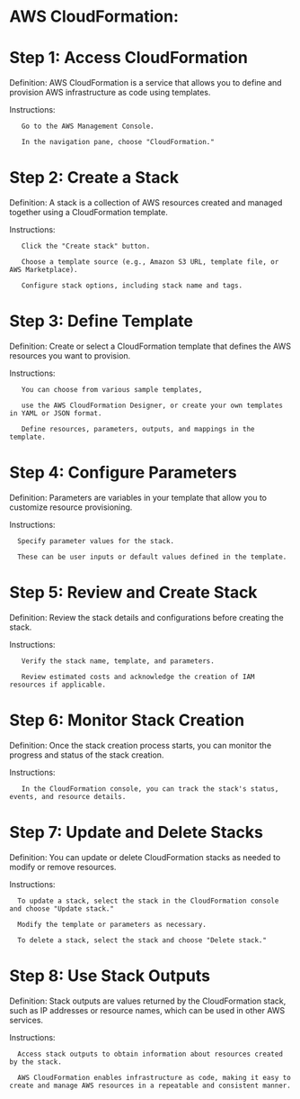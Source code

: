# AWS CloudFormation:

# Step 1: Access CloudFormation
   Definition: AWS CloudFormation is a service that allows you to define and provision AWS infrastructure as code using templates.
   
   Instructions:
   
       Go to the AWS Management Console.
       
       In the navigation pane, choose "CloudFormation."

# Step 2: Create a Stack
   Definition: A stack is a collection of AWS resources created and managed together using a CloudFormation template.
   
   Instructions:
   
       Click the "Create stack" button.
       
       Choose a template source (e.g., Amazon S3 URL, template file, or AWS Marketplace).
       
       Configure stack options, including stack name and tags.

# Step 3: Define Template
   Definition: Create or select a CloudFormation template that defines the AWS resources you want to provision.
   
   Instructions:
   
       You can choose from various sample templates, 
       
       use the AWS CloudFormation Designer, or create your own templates in YAML or JSON format.
       
       Define resources, parameters, outputs, and mappings in the template.

# Step 4: Configure Parameters
   Definition: Parameters are variables in your template that allow you to customize resource provisioning.
   
   Instructions:
   
      Specify parameter values for the stack. 
      
      These can be user inputs or default values defined in the template.

# Step 5: Review and Create Stack
   Definition: Review the stack details and configurations before creating the stack.
   
   Instructions:
   
       Verify the stack name, template, and parameters.
       
       Review estimated costs and acknowledge the creation of IAM resources if applicable.

# Step 6: Monitor Stack Creation
   Definition: Once the stack creation process starts, you can monitor the progress and status of the stack creation.
   
   Instructions:
   
       In the CloudFormation console, you can track the stack's status, events, and resource details.

# Step 7: Update and Delete Stacks
   Definition: You can update or delete CloudFormation stacks as needed to modify or remove resources.
   
   Instructions:
   
      To update a stack, select the stack in the CloudFormation console and choose "Update stack." 
      
      Modify the template or parameters as necessary.
      
      To delete a stack, select the stack and choose "Delete stack."

# Step 8: Use Stack Outputs
   Definition: Stack outputs are values returned by the CloudFormation stack, such as IP addresses or resource names, which can be used in other AWS services.
   
   Instructions:
   
      Access stack outputs to obtain information about resources created by the stack.
      
      AWS CloudFormation enables infrastructure as code, making it easy to create and manage AWS resources in a repeatable and consistent manner. 

